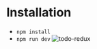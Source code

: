 # Installation

- `npm install`
- `npm run dev`
![todo-redux](https://github.com/CoulibalyLargaton/todo-list-redux/assets/132119113/d805a682-59e8-456c-9650-a926924d4cb1)
